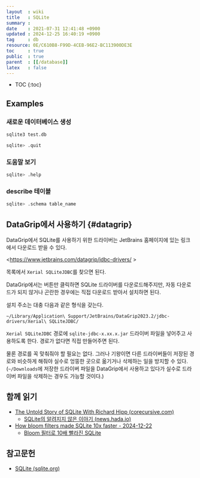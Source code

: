 ```yaml
---
layout  : wiki
title   : SQLite
summary : 
date    : 2021-07-31 12:41:48 +0900
updated : 2024-12-25 16:40:19 +0900
tag     : db
resource: 0E/C610B8-F99D-4CEB-96E2-BC113900DE3E
toc     : true
public  : true
parent  : [[/database]]
latex   : false
---
```

* TOC
{:toc}

## Examples

### 새로운 데이터베이스 생성

```sh
sqlite3 test.db

sqlite> .quit
```

### 도움말 보기

```sh
sqlite> .help
```

### describe 테이블

```sh
sqlite> .schema table_name
```

## DataGrip에서 사용하기 {#datagrip}

DataGrip에서 SQLite를 사용하기 위한 드라이버는 JetBrains 홈페이지에 있는 링크에서 다운로드 받을 수 있다.

<https://www.jetbrains.com/datagrip/jdbc-drivers/ >

목록에서 `Xerial SQLiteJDBC`를 찾으면 된다.

DataGrip에서는 버튼만 클릭하면 SQLite 드라이버를 다운로드해주지만,
자동 다운로드가 되지 않거나 곤란한 경우에는 직접 다운로드 받아서 설치하면 된다.

설치 주소는 대충 다음과 같은 형식을 갖는다.

```
~/Library/Application\ Support/JetBrains/DataGrip2023.2/jdbc-drivers/Xerial\ SQLiteJDBC/
```

`Xerial SQLiteJDBC` 경로에 `sqlite-jdbc-x.xx.x.jar` 드라이버 파일을 넣어주고 사용하도록 한다.
경로가 없다면 직접 만들어주면 된다.

물론 경로를 꼭 맞춰줘야 할 필요는 없다.
그러나 기왕이면 다른 드라이버들이 저장된 경로와 비슷하게 해줘야 실수로 엉뚱한 곳으로 옮기거나 삭제하는 일을 방지할 수 있다.
(`~/Downloads`에 저장한 드라이버 파일을 DataGrip에서 사용하고 있다가 실수로 드라이버 파일을 삭제하는 경우도 가능할 것이다.)


## 함께 읽기

- [The Untold Story of SQLite With Richard Hipp (corecursive.com)](https://corecursive.com/066-sqlite-with-richard-hipp/ )
    - [SQLite의 알려지지 않은 이야기 (news.hada.io)]( https://news.hada.io/topic?id=4558 )
- [How bloom filters made SQLite 10x faster - 2024-12-22](https://avi.im/blag/2024/sqlite-past-present-future/ )
    - [Bloom 필터로 10배 빨라진 SQLite](https://news.hada.io/topic?id=18399 )

## 참고문헌

- [SQLite (sqlite.org)]( https://www.sqlite.org/index.html )


